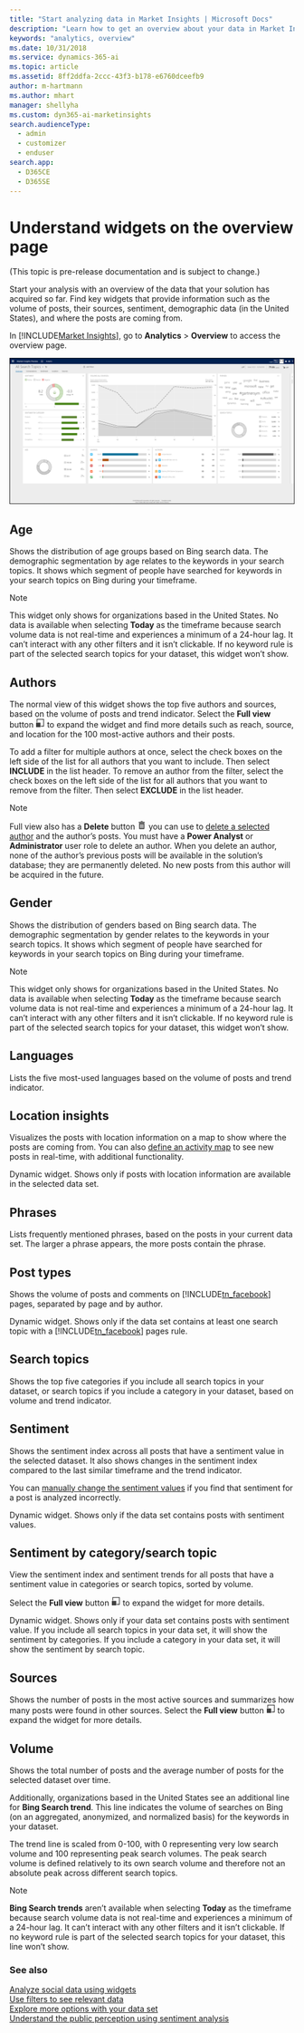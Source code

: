```yaml
---
title: "Start analyzing data in Market Insights | Microsoft Docs"
description: "Learn how to get an overview about your data in Market Insights."
keywords: "analytics, overview"
ms.date: 10/31/2018
ms.service: dynamics-365-ai
ms.topic: article
ms.assetid: 8ff2ddfa-2ccc-43f3-b178-e6760dceefb9
author: m-hartmann
ms.author: mhart
manager: shellyha
ms.custom: dyn365-ai-marketinsights
search.audienceType: 
  - admin
  - customizer
  - enduser
search.app: 
  - D365CE
  - D365SE
---
```


# Understand widgets on the overview page

(This topic is pre-release documentation and is subject to change.)

Start your analysis with an overview of the data that your solution has acquired so far. Find key widgets that provide information such as the volume of posts, their sources, sentiment, demographic data (in the United States), and where the posts are coming from.  
  
In [!INCLUDE[Market Insights](../includes/pn-market-insights-short.md)], go to **Analytics** > **Overview** to access the overview page.  

![Screenshot of the overview page in the analytics area of Market Insights](media/analytics-overview.png "Screenshot of the overview page in the Analytics area of Market Insights")
  
## Age

Shows the distribution of age groups based on Bing search data. The demographic segmentation by age relates to the keywords in your search topics. It shows which segment of people have searched for keywords in your search topics on Bing during your timeframe.

> [!NOTE]
> This widget only shows for organizations based in the United States. No data is available when selecting **Today** as the timeframe because search volume data is not real-time and experiences a minimum of a 24-hour lag. It can’t interact with any other filters and it isn’t clickable. If no keyword rule is part of the selected search topics for your dataset, this widget won’t show.

## Authors

The normal view of this widget shows the top five authors and sources, based on the volume of posts and trend indicator. Select the **Full view** button ![Full view button](media/open-full-view-icon.png "Full view button") to expand the widget and find more details such as reach, source, and location for the 100 most-active authors and their posts. 

To add a filter for multiple authors at once, select the check boxes on the left side of the list for all authors that you want to include. Then select **INCLUDE** in the list header. To remove an author from the filter, select the check boxes on the left side of the list for all authors that you want to remove from the filter. Then select **EXCLUDE** in the list header.

> [!NOTE]
> Full view also has a **Delete** button ![Delete button](media/trashbin-icon.png "Delete button") you can use to [delete a selected author](manage-authors.md) and the author’s posts. You must have a **Power Analyst** or **Administrator** user role to delete an author.
> When you delete an author, none of the author’s previous posts will be available in the solution’s database; they are permanently deleted. No new posts from this author will be acquired in the future.  

## Gender

Shows the distribution of genders based on Bing search data. The demographic segmentation by gender relates to the keywords in your search topics. It shows which segment of people have searched for keywords in your search topics on Bing during your timeframe.

> [!NOTE]
> This widget only shows for organizations based in the United States. No data is available when selecting **Today** as the timeframe because search volume data is not real-time and experiences a minimum of a 24-hour lag. It can’t interact with any other filters and it isn’t clickable. If no keyword rule is part of the selected search topics for your dataset, this widget won’t show.

## Languages

Lists the five most-used languages based on the volume of posts and trend indicator.

## Location insights

Visualizes the posts with location information on a map to show where the posts are coming from. You can also [define an activity map](activity-maps.md) to see new posts in real-time, with additional functionality. 

Dynamic widget. Shows only if posts with location information are available in the selected data set.

## Phrases

Lists frequently mentioned phrases, based on the posts in your current data set. The larger a phrase appears, the more posts contain the phrase.

## Post types

Shows the volume of posts and comments on [!INCLUDE[tn_facebook](../includes/tn-facebook.md)] pages, separated by page and by author.

Dynamic widget. Shows only if the data set contains at least one search topic with a [!INCLUDE[tn_facebook](../includes/tn-facebook.md)] pages rule.

## Search topics

Shows the top five categories if you include all search topics in your dataset, or search topics if you include a category in your dataset, based on volume and trend indicator.

## Sentiment

Shows the sentiment index across all posts that have a sentiment value in the selected dataset. It also shows changes in the sentiment index compared to the last similar timeframe and the trend indicator.    

You can [manually change the sentiment values](analytics-sentiment.md) if you find that sentiment for a post is analyzed incorrectly. 

Dynamic widget. Shows only if the data set contains posts with sentiment values.

## Sentiment by category/search topic

View the sentiment index and sentiment trends for all posts that have a sentiment value in categories or search topics, sorted by volume.  

Select the **Full view** button ![Full view button](media/open-full-view-icon.png "Full view button") to expand the widget for more details.

Dynamic widget. Shows only if your data set contains posts with sentiment value. If you include all search topics in your data set, it will show the sentiment by categories. If you include a category in your data set, it will show the sentiment by search topic.

## Sources

Shows the number of posts in the most active sources and summarizes how many posts were found in other sources. Select the **Full view** button ![Full view button](media/open-full-view-icon.png "Full view button") to expand the widget for more details.  

## Volume

Shows the total number of posts and the average number of posts for the selected dataset over time.

Additionally, organizations based in the United States see an additional line for **Bing Search trend**. This line indicates the volume of searches on Bing (on an aggregated, anonymized, and normalized basis) for the keywords in your dataset.

The trend line is scaled from 0-100, with 0 representing very low search volume and 100 representing peak search volumes. The peak search volume is defined relatively to its own search volume and therefore not an absolute peak across different search topics. 

> [!NOTE]
> **Bing Search trends** aren’t available when selecting **Today** as the timeframe because search volume data is not real-time and experiences a minimum of a 24-hour lag. It can’t interact with any other filters and it isn’t clickable. If no keyword rule is part of the selected search topics for your dataset, this line won’t show.

### See also  
[Analyze social data using widgets](analyze-social-data-using-widgets.md)   
[Use filters to see relevant data](use-filters.md)    
[Explore more options with your data set](more-options-with-data-set.md)    
[Understand the public perception using sentiment analysis](analytics-sentiment.md)
